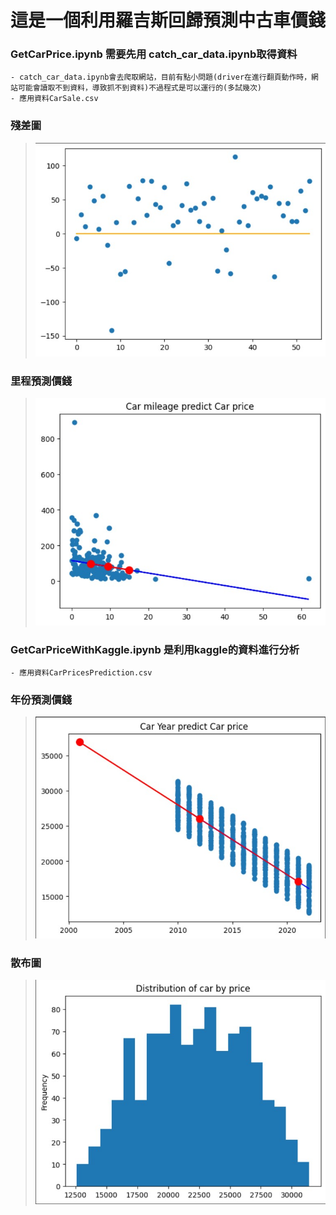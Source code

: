 # 這是一個利用羅吉斯回歸預測中古車價錢
### GetCarPrice.ipynb 需要先用 catch_car_data.ipynb取得資料
    - catch_car_data.ipynb會去爬取網站，目前有點小問題(driver在進行翻頁動作時，網站可能會讀取不到資料，導致抓不到資料)不過程式是可以運行的(多試幾次)
    - 應用資料CarSale.csv 
### 殘差圖
   >  ![圖1](/image/carpredict2.jpg "Carpredict")
### 里程預測價錢
   > ![圖2](/image/carpredict3.jpg "Carpredict")
### GetCarPriceWithKaggle.ipynb 是利用kaggle的資料進行分析
    - 應用資料CarPricesPrediction.csv
### 年份預測價錢
   > ![圖3](/image/carpredict.jpg "Carpredict")
### 散布圖
   > ![圖4](/image/carpredict1.jpg "Carpredict")

